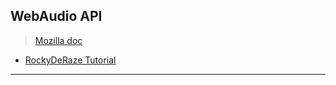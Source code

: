 
## WebAudio API

> [Mozilla doc](https://developer.mozilla.org/en-US/docs/Web/API/Web_Audio_API/Using_Web_Audio_API)

* [RockyDeRaze Tutorial](./rocky-de-raze/README.md)

---
